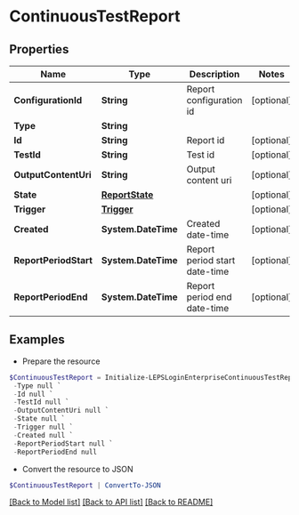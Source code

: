 # ContinuousTestReport
## Properties

Name | Type | Description | Notes
------------ | ------------- | ------------- | -------------
**ConfigurationId** | **String** | Report configuration id | [optional] 
**Type** | **String** |  | 
**Id** | **String** | Report id | [optional] 
**TestId** | **String** | Test id | [optional] 
**OutputContentUri** | **String** | Output content uri | [optional] 
**State** | [**ReportState**](ReportState.md) |  | [optional] 
**Trigger** | [**Trigger**](Trigger.md) |  | [optional] 
**Created** | **System.DateTime** | Created date-time | [optional] 
**ReportPeriodStart** | **System.DateTime** | Report period start date-time | [optional] 
**ReportPeriodEnd** | **System.DateTime** | Report period end date-time | [optional] 

## Examples

- Prepare the resource
```powershell
$ContinuousTestReport = Initialize-LEPSLoginEnterpriseContinuousTestReport  -ConfigurationId null `
 -Type null `
 -Id null `
 -TestId null `
 -OutputContentUri null `
 -State null `
 -Trigger null `
 -Created null `
 -ReportPeriodStart null `
 -ReportPeriodEnd null
```

- Convert the resource to JSON
```powershell
$ContinuousTestReport | ConvertTo-JSON
```

[[Back to Model list]](../README.md#documentation-for-models) [[Back to API list]](../README.md#documentation-for-api-endpoints) [[Back to README]](../README.md)

